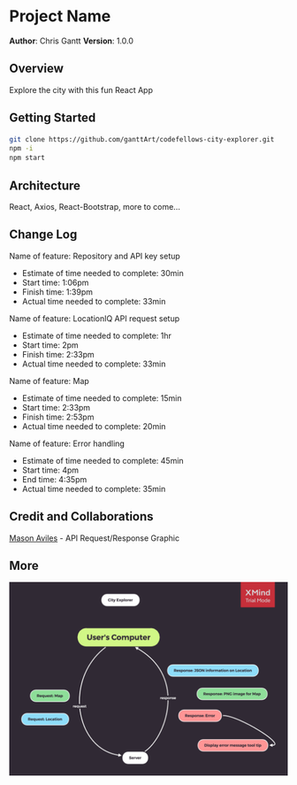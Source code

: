 # Project Name

**Author**: Chris Gantt
**Version**: 1.0.0

## Overview

Explore the city with this fun React App
<!-- Provide a high level overview of what this application is and why you are building it, beyond the fact that it's an assignment for this class. (i.e. What's your problem domain?) -->

## Getting Started

```bash
git clone https://github.com/ganttArt/codefellows-city-explorer.git
npm -i
npm start
```
<!-- What are the steps that a user must take in order to build this app on their own machine and get it running? -->

## Architecture

React, Axios, React-Bootstrap, more to come...
<!-- Provide a detailed description of the application design. What technologies (languages, libraries, etc) you're using, and any other relevant design information. -->

## Change Log

<!-- Use this area to document the iterative changes made to your application as each feature is successfully implemented. Use time stamps. Here's an examples:

01-01-2001 4:59pm - Application now has a fully-functional express server, with a GET route for the location resource. -->

Name of feature: Repository and API key setup

- Estimate of time needed to complete: 30min
- Start time: 1:06pm
- Finish time: 1:39pm
- Actual time needed to complete: 33min

Name of feature: LocationIQ API request setup

- Estimate of time needed to complete: 1hr
- Start time: 2pm
- Finish time: 2:33pm
- Actual time needed to complete: 33min

Name of feature: Map

- Estimate of time needed to complete: 15min
- Start time: 2:33pm
- Finish time: 2:53pm
- Actual time needed to complete: 20min

Name of feature: Error handling

- Estimate of time needed to complete: 45min
- Start time: 4pm
- End time: 4:35pm
- Actual time needed to complete: 35min

## Credit and Collaborations

[Mason Aviles](https://www.linkedin.com/in/masonaviles/) - API Request/Response Graphic
<!-- Give credit (and a link) to other people or resources that helped you build this application. -->

## More

![request/response graphic](public/assets/city-explorer-web-response-graph.png)

